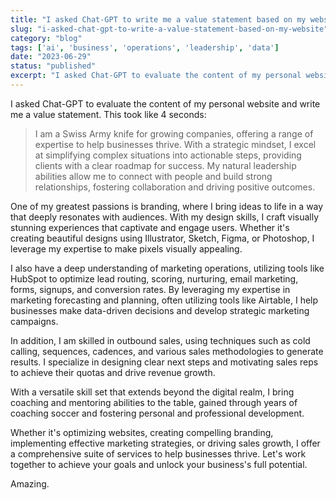```yaml
---
title: "I asked Chat-GPT to write me a value statement based on my website"
slug: "i-asked-chat-gpt-to-write-a-value-statement-based-on-my-website"
category: "blog"
tags: ['ai', 'business', 'operations', 'leadership', 'data']
date: "2023-06-29"
status: "published"
excerpt: "I asked Chat-GPT to evaluate the content of my personal website and write me a value statement. This took like 4 seconds:"
---
```


I asked Chat-GPT to evaluate the content of my personal website and write me a value statement. This took like 4 seconds: 

> I am a Swiss Army knife for growing companies, offering a range of expertise to help businesses thrive. With a strategic mindset, I excel at simplifying complex situations into actionable steps, providing clients with a clear roadmap for success. My natural leadership abilities allow me to connect with people and build strong relationships, fostering collaboration and driving positive outcomes.

One of my greatest passions is branding, where I bring ideas to life in a way that deeply resonates with audiences. With my design skills, I craft visually stunning experiences that captivate and engage users. Whether it's creating beautiful designs using Illustrator, Sketch, Figma, or Photoshop, I leverage my expertise to make pixels visually appealing.

I also have a deep understanding of marketing operations, utilizing tools like HubSpot to optimize lead routing, scoring, nurturing, email marketing, forms, signups, and conversion rates. By leveraging my expertise in marketing forecasting and planning, often utilizing tools like Airtable, I help businesses make data-driven decisions and develop strategic marketing campaigns.

In addition, I am skilled in outbound sales, using techniques such as cold calling, sequences, cadences, and various sales methodologies to generate results. I specialize in designing clear next steps and motivating sales reps to achieve their quotas and drive revenue growth.

With a versatile skill set that extends beyond the digital realm, I bring coaching and mentoring abilities to the table, gained through years of coaching soccer and fostering personal and professional development.

Whether it's optimizing websites, creating compelling branding, implementing effective marketing strategies, or driving sales growth, I offer a comprehensive suite of services to help businesses thrive. Let's work together to achieve your goals and unlock your business's full potential.



Amazing.

